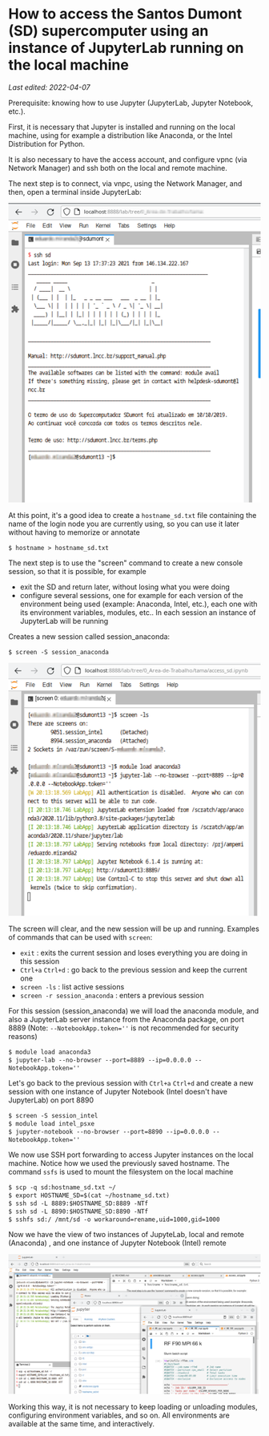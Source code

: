 # How to access the Santos Dumont (SD) supercomputer using an instance of JupyterLab running on the local machine

*Last edited: 2022-04-07*

Prerequisite: knowing how to use Jupyter (JupyterLab, Jupyter Notebook, etc.).

First, it is necessary that Jupyter is installed and running on the local machine, using for example a distribution like Anaconda, or the Intel Distribution for Python.

It is also necessary to have the access account, and configure vpnc (via Network Manager) and ssh both on the local and remote machine.

The next step is to connect, via vnpc, using the Network Manager, and then, open a terminal inside JupyterLab:

![aces001.png](access-using-jupyterlab_files/dd79d356-0c96-457b-9e51-027b74fe8211.png)

At this point, it's a good idea to create a `hostname_sd.txt` file containing the name of the login node you are currently using, so you can use it later without having to memorize or annotate
```
$ hostname > hostname_sd.txt
```

The next step is to use the "screen" command to create a new console session, so that it is possible, for example
* exit the SD and return later, without losing what you were doing
* configure several sessions, one for example for each version of the environment being used (example: Anaconda, Intel, etc.), each one with its environment variables, modules, etc.. In each session an instance of JupyterLab will be running

Creates a new session called session_anaconda:

```
$ screen -S session_anaconda
```

![aces002.png](access-using-jupyterlab_files/6a2e4cd0-71de-48b2-9e5c-bf024394211a.png)

The screen will clear, and the new session will be up and running. Examples of commands that can be used with `screen`:
* `exit` : exits the current session and loses everything you are doing in this session
* `Ctrl+a` `Ctrl+d` : go back to the previous session and keep the current one
* `screen -ls` : list active sessions
* `screen -r session_anaconda` : enters a previous session

For this session (session_anaconda) we will load the anaconda module, and also a JupyterLab server instance from the Anaconda package, on port 8889 (Note: `--NotebookApp.token=''` is not recommended for security reasons)
```
$ module load anaconda3
$ jupyter-lab --no-browser --port=8889 --ip=0.0.0.0 --NotebookApp.token=''
```

Let's go back to the previous session with `Ctrl+a` `Ctrl+d` and create a new session with one instance of Jupyter Notebook (Intel doesn't have JupyterLab) on port 8890
```
$ screen -S session_intel
$ module load intel_psxe
$ jupyter-notebook --no-browser --port=8890 --ip=0.0.0.0 --NotebookApp.token=''
```

We now use SSH port forwarding to access Jupyter instances on the local machine. Notice how we used the previously saved hostname. The command `ssfs` is used to mount the filesystem on the local machine 
```
$ scp -q sd:hostname_sd.txt ~/
$ export HOSTNAME_SD=$(cat ~/hostname_sd.txt)
$ ssh sd -L 8889:$HOSTNAME_SD:8889 -NTf
$ ssh sd -L 8890:$HOSTNAME_SD:8890 -NTf
$ sshfs sd:/ /mnt/sd -o workaround=rename,uid=1000,gid=1000
```

Now we have the view of two instances of JupyteLab, local and remote (Anaconda) , and one instance of Jupyter Notebook (Intel) remote

![aces003.png](access-using-jupyterlab_files/be9c43e6-145a-43d4-9e53-b14bc631575f.png)

Working this way, it is not necessary to keep loading or unloading modules, configuring environment variables, and so on. All environments are available at the same time, and interactively.
